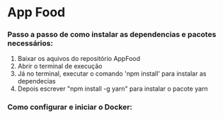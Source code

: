 # App Food

### Passo a passo de como instalar as dependencias e pacotes necessários:

1. Baixar os aquivos do repositório AppFood
2. Abrir o terminal de execução
3. Já no terminal, executar o comando 'npm install' para instalar as dependecias
4. Depois escrever "npm install -g yarn" para instalar o pacote yarn

### Como configurar e iniciar o Docker:


###

